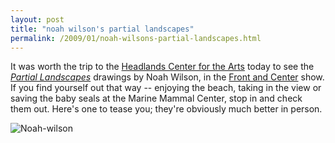 ```yaml
---
layout: post
title: "noah wilson's partial landscapes"
permalink: /2009/01/noah-wilsons-partial-landscapes.html
---
```


<p>It was worth the trip to the <a href="http://www.headlands.org/">Headlands Center for the Arts</a> today to see the <em><a href="http://noahmwilson.com/landscapes.html">Partial Landscapes</a></em> drawings by Noah Wilson, in the <a href="http://www.headlands.org/event_detail.asp?key=20&amp;eventkey=390">Front and Center</a> show. If you find yourself out that way -- enjoying the beach, taking in the view or saving the baby seals at the Marine Mammal Center, stop in and check them out.  Here's one to tease you; they're obviously much better in person.</p>

<p>
<img  class="at-xid-6a00d8341c4f5f53ef010536e1ff56970c " alt="Noah-wilson" src="http://sippey.typepad.com/.a/6a00d8341c4f5f53ef010536e1ff56970c-500wi">
</p>


